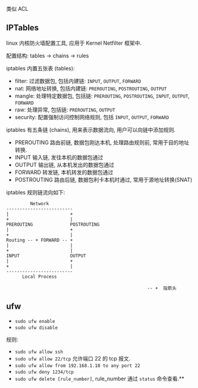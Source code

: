 类似 ACL

## IPTables

linux 内核防火墙配置工具, 应用于 Kernel Netfilter 框架中.

配置结构: tables -> chains -> rules

iptables 内置五张表 (tables):
- filter: 过滤数据包, 包括内建链: `INPUT`, `OUTPUT`, `FORWARD`
- nat: 网络地址转换, 包括内建链: `PREROUTING`, `POSTROUTING`, `OUTPUT`
- mangle: 处理特定数据包, 包括链: `PREROUTING`, `POSTROUTING`, `INPUT`, `OUTPUT`, `FORWARD`
- raw: 处理异常, 包括链: `PREROUTING`, `OUTPUT`
- security: 配置强制访问控制网络规则, 包括 `INPUT`, `OUTPUT`, `FORWARD`

iptables 有五条链 (chains), 用来表示数据流向, 用户可以向链中添加规则. 
- PREROUTING 路由前链, 数据包刚达本机, 处理路由规则前, 常用于目的地址转换.
- INPUT 输入链, 发往本机的数据包通过
- OUTPUT 输出链, 从本机发出的数据包通过
- FORWARD 转发链, 本机转发的数据包通过
- POSTROUTING 路由后链, 数据包利卡本机时通过, 常用于源地址转换(SNAT)

iptables 规则链流向如下:

```
		 Network
-------------------------
|                       +
+                       |
PREROUTING              POSTROUTING
|                       +
+                       |
Routing -- + FORWARD -- +
|                       |
+                       |
INPUT                   OUTPUT
|                       +
+                       |
-------------------------
	  Local Process

                                                     -- +  指箭头
```

## ufw

- `sudo ufw enable`
- `sudo ufw disable`

规则:
- `sudo ufw allow ssh`
- `sudo ufw allow 22/tcp` 允许端口 22 的 tcp 报文.
- `sudo ufw allow from 192.168.1.10 to any port 22`
- `sudo ufw deny 1234/tcp`
- `sudo ufw delete [rule_number]`, rule_number 通过 `status` 命令查看.**